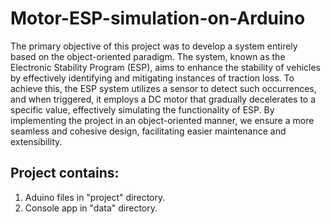 # Motor-ESP-simulation-on-Arduino

The primary objective of this project was to develop a system entirely based on the object-oriented paradigm. The system, known as the Electronic Stability Program (ESP), aims to enhance the stability of vehicles by effectively identifying and mitigating instances of traction loss. To achieve this, the ESP system utilizes a sensor to detect such occurrences, and when triggered, it employs a DC motor that gradually decelerates to a specific value, effectively simulating the functionality of ESP. By implementing the project in an object-oriented manner, we ensure a more seamless and cohesive design, facilitating easier maintenance and extensibility.


## Project contains:
1. Aduino files in "project" directory.
2. Console app in "data" directory.


